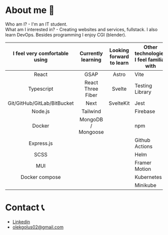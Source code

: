 # About me 🙋

Who am I? - I'm an IT student.                                                                                                                                        
What am I interested in? - Creating websites and services, fullstack. I also learn DevOps. Besides programming I enjoy CGI (blender).

| I feel very comfortable using | Currently learning | Looking forward to learn | Other technologies I feel familiar with |
|:-----------------------------:|:------------------:|:------------------------:|-----------------------------------------|
|             React             |        GSAP        |           Astro          |                   Vite                  |
|           Typescript          |  React Three Fiber |          Svelte          |             Testing Library             |
|  Git/GitHub/GitLab/BitBucket  |        Next        |         SvelteKit        |                   Jest                  |
|            Node.js            |      Tailwind      |                          |                 Firebase                |
|             Docker            | MongoDB / Mongoose |                          |                   npm                   |
|           Express.js          |                    |                          |              Github Actions             |
|              SCSS             |                    |                          |                   Helm                  |
|              MUI              |                    |                          |              Framer Motion              |
|         Docker compose        |                    |                          |                Kubernetes               |
|                               |                    |                          |                 Minikube                |

# Contact 📞
- [Linkedin](https://www.linkedin.com/in/aleksander-golus-844599220/)
- olekgolus02@gmail.com
